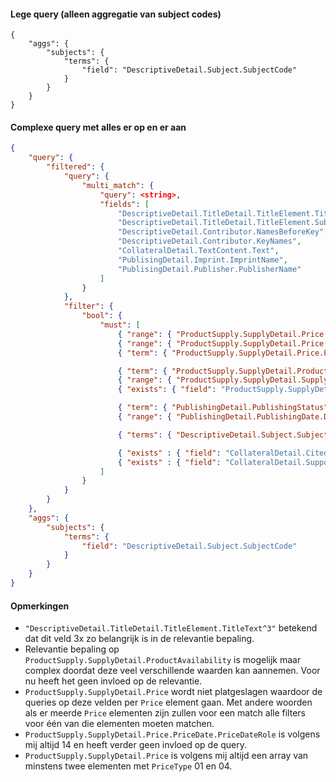 #### Lege query (alleen aggregatie van subject codes)
```
{
    "aggs": {
        "subjects": {
            "terms": {
                "field": "DescriptiveDetail.Subject.SubjectCode"
            }
        }
    }
}
```

#### Complexe query met alles er op en er aan
```json
{
    "query": {
        "filtered": {
            "query": {
                "multi_match": {
                    "query": <string>,
                    "fields": [
                        "DescriptiveDetail.TitleDetail.TitleElement.TitleText^3",
                        "DescriptiveDetail.TitleDetail.TitleElement.Subtitle",
                        "DescriptiveDetail.Contributor.NamesBeforeKey",
                        "DescriptiveDetail.Contributor.KeyNames",
                        "CollateralDetail.TextContent.Text",
                        "PublisingDetail.Imprint.ImprintName",
                        "PublisingDetail.Publisher.PublisherName"
                    ]
                }
            },
            "filter": {
                "bool": {
                    "must": [
                        { "range": { "ProductSupply.SupplyDetail.Price.PriceAmount": { "gte": <float>, "lte": <float> } } },
                        { "range": { "ProductSupply.SupplyDetail.Price.PriceDate.Date._": { "gte": <date>, "lte": <date> } } },
                        { "term": { "ProductSupply.SupplyDetail.Price.PriceType": <string> } },

                        { "term": { "ProductSupply.SupplyDetail.ProductAvailability": <string> } },
                        { "range": { "ProductSupply.SupplyDetail.SupplyDate.Date._": { "lte": <date> } } },
                        { "exists": { "field": "ProductSupply.SupplyDetail.SupplyDate" } },

                        { "term": { "PublishingDetail.PublishingStatus": <string> } },
                        { "range": { "PublishingDetail.PublishingDate.Date._": { "gte": <date>, "lte": <date> } } },

                        { "terms": { "DescriptiveDetail.Subject.SubjectCode": <array<integer>> } },

                        { "exists" : { "field": "CollateralDetail.CitedContent" } },
                        { "exists" : { "field": "CollateralDetail.SupportingResource" } }
                    ]
                }
            }
        }
    },
    "aggs": {
        "subjects": {
            "terms": {
                "field": "DescriptiveDetail.Subject.SubjectCode"
            }
        }
    }
}
```

#### Opmerkingen
- `"DescriptiveDetail.TitleDetail.TitleElement.TitleText^3"` betekend dat dit veld 3x zo belangrijk is in de relevantie bepaling.
- Relevantie bepaling op `ProductSupply.SupplyDetail.ProductAvailability` is mogelijk maar complex doordat deze veel verschillende waarden kan aannemen. Voor nu heeft het geen invloed op de relevantie.
- `ProductSupply.SupplyDetail.Price` wordt niet platgeslagen waardoor de queries op deze velden per `Price` element gaan. Met andere woorden als er meerde `Price` elementen zijn zullen voor een match alle filters voor één van die elementen moeten matchen.
- `ProductSupply.SupplyDetail.Price.PriceDate.PriceDateRole` is volgens mij altijd 14 en heeft verder geen invloed op de query.
- `ProductSupply.SupplyDetail.Price` is volgens mij altijd een array van minstens twee elementen met  `PriceType` 01 en 04.
